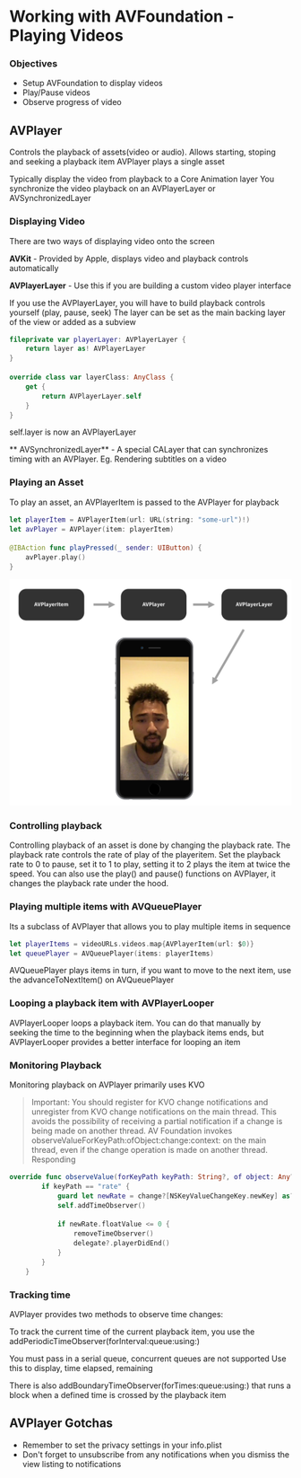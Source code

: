 # Working with AVFoundation - Playing Videos

### Objectives

- Setup AVFoundation to display videos
- Play/Pause videos
- Observe progress of video

## AVPlayer

Controls the playback of assets(video or audio).
Allows starting, stoping and seeking a playback item
AVPlayer plays a single asset

Typically display the video from playback to a Core Animation layer
You synchronize the video playback on an AVPlayerLayer or AVSynchronizedLayer

### Displaying Video

There are two ways of displaying video onto the screen

**AVKit** - Provided by Apple, displays video and playback controls automatically

**AVPlayerLayer** - Use this if you are building a custom video player interface

If you use the AVPlayerLayer, you will have to build playback controls yourself (play, pause, seek)
The layer can be set as the main backing layer of the view or added as a subview

```swift
fileprivate var playerLayer: AVPlayerLayer {
    return layer as! AVPlayerLayer
}

override class var layerClass: AnyClass {
    get {
        return AVPlayerLayer.self
    }
}
```
self.layer is now an AVPlayerLayer

** AVSynchronizedLayer** - A special CALayer that can synchronizes timing with an AVPlayer. Eg. Rendering subtitles on a video

### Playing an Asset

To play an asset, an AVPlayerItem is passed to the AVPlayer for playback

```swift
let playerItem = AVPlayerItem(url: URL(string: "some-url")!)
let avPlayer = AVPlayer(item: playerItem)

@IBAction func playPressed(_ sender: UIButton) {
    avPlayer.play()
}
```

![AVPlayer](avplayer-player-items.png)

### Controlling playback

Controlling playback of an asset is done by changing the playback rate.
The playback rate controls the rate of play of the playeritem.
Set the playback rate to 0 to pause, set it to 1 to play, setting it to 2 plays the item at twice the speed.
You can also use the play() and pause() functions on AVPlayer, it changes the playback rate under the hood.


### Playing multiple items with AVQueuePlayer

Its a subclass of AVPlayer that allows you to play multiple items in sequence

```swift
let playerItems = videoURLs.videos.map{AVPlayerItem(url: $0)}
let queuePlayer = AVQueuePlayer(items: playerItems)
```

AVQueuePlayer plays items in turn, if you want to move to the next item, use the advanceToNextItem() on AVQueuePlayer

### Looping a playback item with AVPlayerLooper

AVPlayerLooper loops a playback item.
You can do that manually by seeking the time to the beginning when the playback items ends, but AVPlayerLooper provides a better interface for looping an item


### Monitoring Playback

Monitoring playback on AVPlayer primarily uses KVO

> Important: You should register for KVO change notifications and unregister from KVO change notifications on the main thread. This avoids the possibility of receiving a partial notification if a change is being made on another thread. AV Foundation invokes observeValueForKeyPath:ofObject:change:context: on the main thread, even if the change operation is made on another thread.
Responding


```swift
override func observeValue(forKeyPath keyPath: String?, of object: Any?, change: [NSKeyValueChangeKey : Any]?, context: UnsafeMutableRawPointer?) {
        if keyPath == "rate" {
            guard let newRate = change?[NSKeyValueChangeKey.newKey] as? NSNumber else {return}
            self.addTimeObserver()
            
            if newRate.floatValue <= 0 {
                removeTimeObserver()
                delegate?.playerDidEnd()
            }
        }
    }
```
### Tracking time

AVPlayer provides two methods to observe time changes:

To track the current time of the current playback item, you use the addPeriodicTimeObserver(forInterval:queue:using:)

You must pass in a serial queue, concurrent queues are not supported
Use this to display, time elapsed, remaining

There is also addBoundaryTimeObserver(forTimes:queue:using:) that runs a block when a defined time is crossed by the playback item

## AVPlayer Gotchas
- Remember to set the privacy settings in your info.plist
- Don't forget to unsubscribe from any notifications when you dismiss the view listing to notifications
